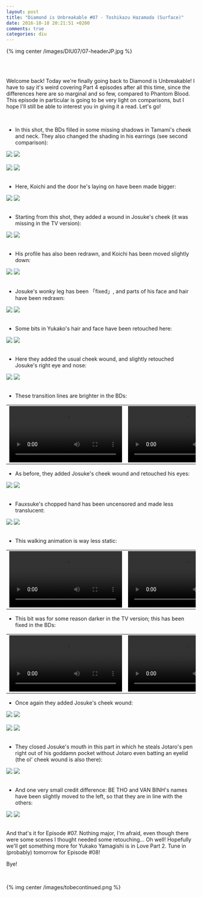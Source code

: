 ```yaml
---
layout: post
title: "Diamond is Unbreakable #07 - Toshikazu Hazamada (Surface)"
date: 2016-10-18 20:21:51 +0200
comments: true
categories: diu
---
```


{% img center /images/DIU07/07-headerJP.jpg %}
<!-- more -->

<br>
<br>

Welcome back! Today we're finally going back to Diamond is Unbreakable! I have to say it's weird covering Part 4 episodes after all this time, since the differences here are so marginal and so few, compared to Phantom Blood. This episode in particular is going to be very light on comparisons, but I hope I'll still be able to interest you in giving it a read. Let's go!

<br>

- In this shot, the BDs filled in some missing shadows in Tamami's cheek and neck. They also changed the shading in his earrings (see second comparison):

<div id="container1" class="twentytwenty-container">
 <img src="./../images/DIU07/tv-04402.jpg" />
 <img src="./../images/DIU07/bd-04402.jpg" />
</div>

<br>

<div id="container1" class="twentytwenty-container">
 <img src="./../images/DIU07/tv-04411.jpg" />
 <img src="./../images/DIU07/bd-04411.jpg" />
</div>

<br>

- Here, Koichi and the door he's laying on have been made bigger:

<div id="container1" class="twentytwenty-container">
 <img src="./../images/DIU07/tv-10475.jpg" />
 <img src="./../images/DIU07/bd-10475.jpg" />
</div>

<br>

- Starting from this shot, they added a wound in Josuke's cheek (it was missing in the TV version):

<div id="container1" class="twentytwenty-container">
 <img src="./../images/DIU07/tv-15255.jpg" />
 <img src="./../images/DIU07/bd-15255.jpg" />
</div>

<br>

- His profile has also been redrawn, and Koichi has been moved slightly down:

<div id="container1" class="twentytwenty-container">
 <img src="./../images/DIU07/tv-15297.jpg" />
 <img src="./../images/DIU07/bd-15297.jpg" />
</div>

<br>

- Josuke's wonky leg has been 「fixed」, and parts of his face and hair have been redrawn:

<div id="container1" class="twentytwenty-container">
 <img src="./../images/DIU07/tv-15335.jpg" />
 <img src="./../images/DIU07/bd-15335.jpg" />
</div>

<br>

- Some bits in Yukako's hair and face have been retouched here:

<div id="container1" class="twentytwenty-container">
 <img src="./../images/DIU07/tv-15480.jpg" />
 <img src="./../images/DIU07/bd-15480.jpg" />
</div>

<br>

- Here they added the usual cheek wound, and slightly retouched Josuke's right eye and nose:

<div id="container1" class="twentytwenty-container">
 <img src="./../images/DIU07/tv-17500.jpg" />
 <img src="./../images/DIU07/bd-17500.jpg" />
</div>

<br>

- These transition lines are brighter in the BDs:

<table width="100%">
<tr>
<td align="left" valign="top" width="50%">
<video class='center' nocontrols loop preload='auto'>
  <source src="./../videos/DIU07/TV 01 - lines.webm" type='video/webm; codecs="vp8, vorbis"'>
</video>
</td>
<td align="left" valign="top" width="50%">
<video nocontrols loop preload='auto'>
  <source src="./../videos/DIU07/BD 01 - lines.webm" type='video/webm; codecs="vp8, vorbis"'>
</video>
</td>
</tr>
</table>

- As before, they added Josuke's cheek wound and retouched his eyes:

<div id="container1" class="twentytwenty-container">
 <img src="./../images/DIU07/tv-18720.jpg" />
 <img src="./../images/DIU07/bd-18720.jpg" />
</div>

<br>

- Fauxsuke's chopped hand has been uncensored and made less translucent:

<div id="container1" class="twentytwenty-container">
 <img src="./../images/DIU07/tv-24090.jpg" />
 <img src="./../images/DIU07/bd-24090.jpg" />
</div>

<br>

- This walking animation is way less static:

<table width="100%">
<tr>
<td align="left" valign="top" width="50%">
<video class='center' nocontrols loop preload='auto'>
  <source src="./../videos/DIU07/TV 02 - walking.webm" type='video/webm; codecs="vp8, vorbis"'>
</video>
</td>
<td align="left" valign="top" width="50%">
<video nocontrols loop preload='auto'>
  <source src="./../videos/DIU07/BD 02 - walking.webm" type='video/webm; codecs="vp8, vorbis"'>
</video>
</td>
</tr>
</table>

- This bit was for some reason darker in the TV version; this has been fixed in the BDs:

<table width="100%">
<tr>
<td align="left" valign="top" width="50%">
<video class='center' nocontrols loop preload='auto'>
  <source src="./../videos/DIU07/TV 03 - hazamada.webm" type='video/webm; codecs="vp8, vorbis"'>
</video>
</td>
<td align="left" valign="top" width="50%">
<video nocontrols loop preload='auto'>
  <source src="./../videos/DIU07/BD 03 - hazamada.webm" type='video/webm; codecs="vp8, vorbis"'>
</video>
</td>
</tr>
</table>

- Once again they added Josuke's cheek wound:

<div id="container1" class="twentytwenty-container">
 <img src="./../images/DIU07/tv-26840.jpg" />
 <img src="./../images/DIU07/bd-26840.jpg" />
</div>

<br>

<div id="container1" class="twentytwenty-container">
 <img src="./../images/DIU07/tv-27230.jpg" />
 <img src="./../images/DIU07/bd-27230.jpg" />
</div>

<br>

- They closed Josuke's mouth in this part in which he steals Jotaro's pen right out of his goddamn pocket without Jotaro even batting an eyelid (the ol' cheek wound is also there):

<div id="container1" class="twentytwenty-container">
 <img src="./../images/DIU07/tv-27975.jpg" />
 <img src="./../images/DIU07/bd-27975.jpg" />
</div>

<br>

- And one very small credit difference: BE THO and VAN BINH's names have been slightly moved to the left, so that they are in line with the others:

<div id="container1" class="twentytwenty-container">
 <img src="./../images/DIU07/tv-32900.jpg" />
 <img src="./../images/DIU07/bd-32900.jpg" />
</div>

<br>

And that's it for Episode #07. Nothing major, I'm afraid, even though there were some scenes I thought needed some retouching... Oh well! Hopefully we'll get something more for Yukako Yamagishi is in Love Part 2. Tune in (probably) tomorrow for Episode #08!

Bye!

<br>

{% img center /images/tobecontinued.png %}
